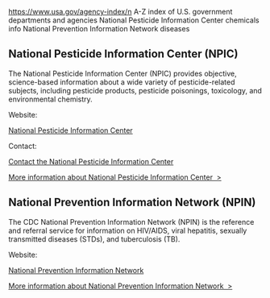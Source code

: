 

https://www.usa.gov/agency-index/n
A-Z index of U.S. government departments and agencies
National Pesticide Information Center chemicals info
National Prevention Information Network diseases

National Pesticide Information Center (NPIC)
--------------------------------------------

The National Pesticide Information Center (NPIC) provides objective, science-based information about a wide variety of pesticide-related subjects, including pesticide products, pesticide poisonings, toxicology, and environmental chemistry.

Website:

[National Pesticide Information Center](http://npic.orst.edu)

Contact:

[Contact the National Pesticide Information Center](http://npic.orst.edu/contactus.html)

[More information about National Pesticide Information Center  >](https://www.usa.gov/agencies/national-pesticide-information-center)

National Prevention Information Network (NPIN)
----------------------------------------------

The CDC National Prevention Information Network (NPIN) is the reference and referral service for information on HIV/AIDS, viral hepatitis, sexually transmitted diseases (STDs), and tuberculosis (TB).

Website:

[National Prevention Information Network](https://npin.cdc.gov/)

[More information about National Prevention Information Network  >](https://www.usa.gov/agencies/national-prevention-information-network)
